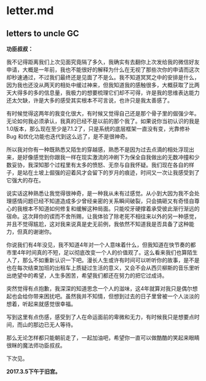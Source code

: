 # letter.md
letters to uncle GC
---------------
**功臣叔叔：**

我不记得距离我们上次见面究竟隔了多久，我确实有去翻你上次发给我的微信好友申请，大概是一年前，我也不能很好的解释为什么在无视了那些次你的申请而这次却秒速通过，不过我们最终还是见面了不是么。我不知道冥冥之中的安排是什么，因为我也还没从两天的相处中缓过神来，但我知道我的感触很多，大概获取了比两天大得多的多的信息量，我极力的想要梳理它们却不可得，许是我的思维表达能力还太欠缺，许是大多的感受其实根本不可言说，也许只是我太善感了。

有时候觉得这两年的我变化很大，有时候又觉得自己还是那个骨子里的倔强少年。无论如何我必须承认，我真的已经不是以前的那个我了。如果说你当初认识的我是1.0版本，那么现在至少是7.1.2了，只是系统的底层框架一直没有变，光靠修补Bug 和优化功能也迭代到这么远了，是不是很神奇。

所以我对你有一种既熟悉又陌生的穿越感，熟悉不是因为过去点滴的相处浮现出来，是好像感觉到你跟我一样在现实激流的冲刷下为保全自我做出的无数冲撞和少数妥协，我深知那个过程里有太多的愤怒、无奈与自我怀疑。我们现在各自的样子，是站在土坡上倔强的迎着风才会留下的岁月的痕迹，时间又一次让我感受到了它强大的存在。

说实话这种熟悉让我觉得很神奇，是一种我从未有过感觉。从小到大因为我不会处理感情问题已经不知道造成多少曾经亲密的关系瞬间破裂，只会搞砸又有奇怪自尊心的我根本不知道如何修复和缓解这种局面。只能咬牙硬撑着承受彼此渐行渐远的宿命。这次拜你的锲而不舍所赐，让我体验了除老死不相往来以外的另一种感觉，并且不觉得尴尬，这对我来说真是史无前例，我依然不知道我是否具备了这种能力，但真的谢谢你。

你说我们有4年没见，我不知道4年对一个人意味着什么，但我知道在快节奏的都市里4年时间真的不短，足以彻底改变一个人的价值观了。这么看来我们也算陌生人了，那么不如重新认识一下吧。漫长人生或许有时间可以听听你的故事，是不是也在每次结束加班的出租车上质疑过生活的意义，又会不会从西贝柳斯的音乐里听出绝望中的希望，人生多困苦，希望我们都还在努力的把它过成诗。

突然觉得有点抱歉，我深深的知道思念一个人的滋味，这4年就算对我只是偶尔想起也会给你带来困扰吧。虽然我并不知情，但想到过去的日子里曾被一个人淡淡的想着，听起来就感觉很幸福。

写到这里有点伤感，感受到了人在命运面前的卑微和无力，有时候我只是想要点时间，而山的那边已无人等待。

那么无论怎样都只能朝前走了，一起加油吧，希望你一直可以做酷酷的笑起来眼睛很眯的魔法师功臣叔叔。

下次见。

**2017.3.5下午于旧宫。**
